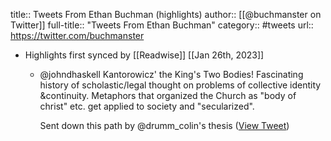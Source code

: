 title:: Tweets From Ethan Buchman (highlights)
author:: [[@buchmanster on Twitter]]
full-title:: "Tweets From Ethan Buchman"
category:: #tweets
url:: https://twitter.com/buchmanster

- Highlights first synced by [[Readwise]] [[Jan 26th, 2023]]
	- @johndhaskell Kantorowicz' the King's Two Bodies! Fascinating history of scholastic/legal thought on problems of collective identity &continuity. Metaphors that organized the Church as "body of christ" etc. get applied to society and "secularized".
	  
	  Sent down this path by @drumm_colin's thesis ([View Tweet](https://twitter.com/buchmanster/status/1551324727205154816))